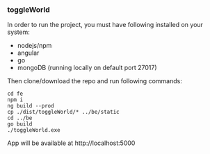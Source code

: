 ### toggleWorld
In order to run the project, you must have following installed on your system: <br />
- nodejs/npm <br />
- angular <br />
- go<br />
- mongoDB (running locally on default port 27017)<br />

Then clone/download the repo and run following commands:
```
cd fe
npm i
ng build --prod
cp ./dist/toggleWorld/* ../be/static
cd ../be
go build
./toggleWorld.exe
```
App will be available at http://localhost:5000
